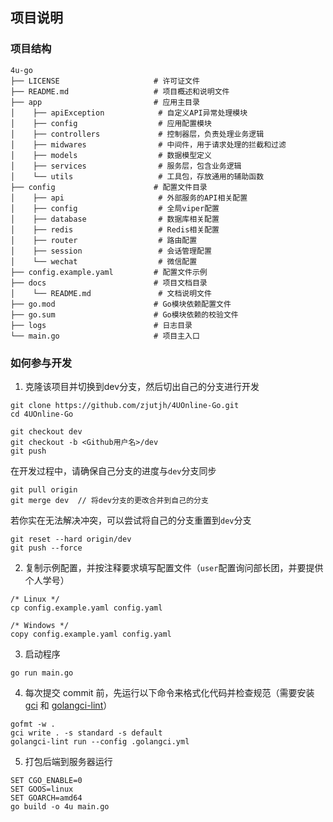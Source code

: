 ## 项目说明

### 项目结构

```
4u-go
├── LICENSE                     # 许可证文件
├── README.md                   # 项目概述和说明文件
├── app                         # 应用主目录
│    ├── apiException            # 自定义API异常处理模块
│    ├── config                  # 应用配置模块
│    ├── controllers             # 控制器层，负责处理业务逻辑
│    ├── midwares                # 中间件，用于请求处理的拦截和过滤
│    ├── models                  # 数据模型定义
│    ├── services                # 服务层，包含业务逻辑
│    └── utils                   # 工具包，存放通用的辅助函数
├── config                      # 配置文件目录
│    ├── api                     # 外部服务的API相关配置
│    ├── config                  # 全局viper配置
│    ├── database                # 数据库相关配置
│    ├── redis                   # Redis相关配置
│    ├── router                  # 路由配置
│    ├── session                 # 会话管理配置
│    └── wechat                  # 微信配置
├── config.example.yaml         # 配置文件示例
├── docs                        # 项目文档目录
│    └── README.md               # 文档说明文件
├── go.mod                      # Go模块依赖配置文件
├── go.sum                      # Go模块依赖的校验文件
├── logs                        # 日志目录
└── main.go                     # 项目主入口
```

### 如何参与开发

1. 克隆该项目并切换到dev分支，然后切出自己的分支进行开发

```shell
git clone https://github.com/zjutjh/4UOnline-Go.git
cd 4UOnline-Go

git checkout dev
git checkout -b <Github用户名>/dev
git push
```

在开发过程中，请确保自己分支的进度与`dev`分支同步

```shell
git pull origin
git merge dev  // 将dev分支的更改合并到自己的分支
```

若你实在无法解决冲突，可以尝试将自己的分支重置到`dev`分支

```shell
git reset --hard origin/dev
git push --force
```

2. 复制示例配置，并按注释要求填写配置文件（`user`配置询问部长团，并要提供个人学号）

```shell
/* Linux */
cp config.example.yaml config.yaml

/* Windows */
copy config.example.yaml config.yaml
```

3. 启动程序

```shell
go run main.go
```

4. 每次提交 commit 前，先运行以下命令来格式化代码并检查规范（需要安装 [gci](https://github.com/daixiang0/gci) 和 [golangci-lint](https://golangci-lint.run/)）

```
gofmt -w .
gci write . -s standard -s default
golangci-lint run --config .golangci.yml
```

5. 打包后端到服务器运行

```
SET CGO_ENABLE=0
SET GOOS=linux
SET GOARCH=amd64
go build -o 4u main.go
```
